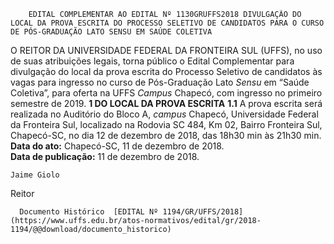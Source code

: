         EDITAL COMPLEMENTAR AO EDITAL Nº 1130GRUFFS2018 DIVULGAÇÃO DO LOCAL DA PROVA ESCRITA DO PROCESSO SELETIVO DE CANDIDATOS PARA O CURSO DE PÓS-GRADUAÇÃO LATO SENSU EM SAÚDE COLETIVA  

 O REITOR DA UNIVERSIDADE FEDERAL DA FRONTEIRA SUL (UFFS), no uso de suas atribuições legais, torna público o Edital Complementar para divulgação do local da prova escrita do Processo Seletivo de candidatos às vagas para ingresso no curso de Pós-Graduação Lato *Sensu*  em “Saúde Coletiva”, para oferta na UFFS *Campus*  Chapecó, com ingresso no primeiro semestre de 2019.  **1 DO LOCAL DA PROVA ESCRITA** **1.1**  A prova escrita será realizada no Auditório do Bloco A, *campus*  Chapecó, Universidade Federal da Fronteira Sul, localizado na Rodovia SC 484, Km 02, Bairro Fronteira Sul, Chapecó-SC, no dia 12 de dezembro de 2018, das 18h30 min às 21h30 min.      **Data do ato:** Chapecó-SC, 11 de dezembro de 2018.   
 **Data de publicação:**  11 de dezembro de 2018. 

    Jaime Giolo   
 Reitor 

      Documento Histórico  [EDITAL Nº 1194/GR/UFFS/2018](https://www.uffs.edu.br/atos-normativos/edital/gr/2018-1194/@@download/documento_historico)     
      
